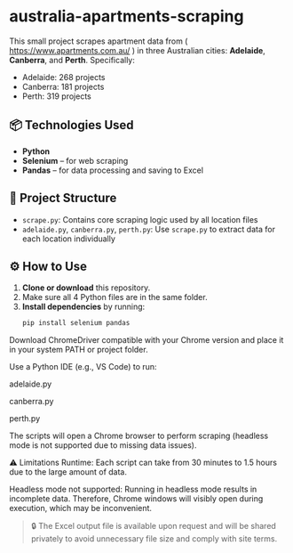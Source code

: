 # australia-apartments-scraping

This small project scrapes apartment data from ( https://www.apartments.com.au/ ) in three Australian cities: **Adelaide**, **Canberra**, and **Perth**. Specifically:
- Adelaide: 268 projects
- Canberra: 181 projects
- Perth: 319 projects

## 📦 Technologies Used
- **Python**
- **Selenium** – for web scraping
- **Pandas** – for data processing and saving to Excel

## 📁 Project Structure
- `scrape.py`: Contains core scraping logic used by all location files
- `adelaide.py`, `canberra.py`, `perth.py`: Use `scrape.py` to extract data for each location individually

## ⚙️ How to Use

1. **Clone or download** this repository.
2. Make sure all 4 Python files are in the same folder.
3. **Install dependencies** by running:
   ```bash
   pip install selenium pandas
Download ChromeDriver compatible with your Chrome version and place it in your system PATH or project folder.

Use a Python IDE (e.g., VS Code) to run:

adelaide.py

canberra.py

perth.py

The scripts will open a Chrome browser to perform scraping (headless mode is not supported due to missing data issues).

⚠️ Limitations
Runtime: Each script can take from 30 minutes to 1.5 hours due to the large amount of data.

Headless mode not supported: Running in headless mode results in incomplete data. Therefore, Chrome windows will visibly open during execution, which may be inconvenient.

> 🔒 The Excel output file is available upon request and will be shared privately to avoid unnecessary file size and comply with site terms.

